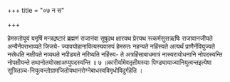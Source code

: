 +++
title = "०७ न स"

+++

हेमरुतोयूयं यमृषिं मन्त्रद्रष्टारं ब्रह्मणं राजानंवा सुषूदथ क्षारयथ प्रेरयथ स्त्कर्मसुसऋषिः राजावानजीयते अन्यैर्नपराभाव्यते जिजये- ज्यावयोहानावित्यस्यवारुपं हेमरुतः नहन्यते नहिंस्यते अत्यर्थं प्राणैर्नवियुज्यते नस्रेधति नक्षीयते नव्यथते नपीड्यते नरिष्यति नहिंस्य- ते अत्रहिंसाबाधमात्रं नास्यरायोधनानि नोपदस्यन्ति नोपक्षीयन्ते तथानोतयोरक्षाअप्युपदस्यन्ति ॥ ७ ॥कारीर्यामेवतृतीयस्याः पिण्ड्यायाज्यानियुत्वन्तइत्येषा सूत्रितञ्च-नियुत्वन्तोग्रामजितोयथानरोग्नेबाधस्वविमृधोविदुर्गहेति ।
